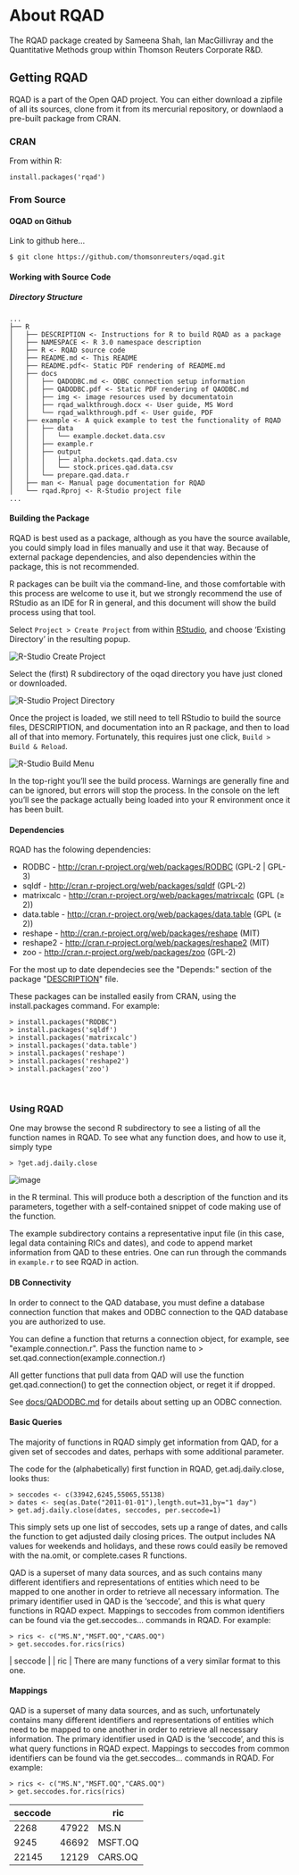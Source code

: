 # About RQAD
The RQAD package created by Sameena Shah, Ian MacGillivray and the Quantitative Methods group within Thomson Reuters Corporate R&D.   

## Getting RQAD

RQAD is a part of the Open QAD project.  You can either download a zipfile of all its sources, clone from it from its mercurial repository, or downlaod a pre-built package from CRAN.  

### CRAN

From within R:

	install.packages('rqad')

### From Source


#### OQAD on Github
Link to github here…

	$ git clone https://github.com/thomsonreuters/oqad.git

#### Working with Source Code


##### Directory Structure
```
...
├── R
│   ├── DESCRIPTION <- Instructions for R to build RQAD as a package
│   ├── NAMESPACE <- R 3.0 namespace description
│   ├── R <- RQAD source code
│   ├── README.md <- This README
│   ├── README.pdf<- Static PDF rendering of README.md
│   ├── docs
│   │   ├── QADODBC.md <- ODBC connection setup information
│   │   ├── QADODBC.pdf <- Static PDF rendering of QAODBC.md
│   │   ├── img <- image resources used by documentatoin
│   │   ├── rqad_walkthrough.docx <- User guide, MS Word
│   │   └── rqad_walkthrough.pdf <- User guide, PDF
│   ├── example <- A quick example to test the functionality of RQAD
│   │   ├── data
│   │   │   └── example.docket.data.csv
│   │   ├── example.r
│   │   ├── output
│   │   │   ├── alpha.dockets.qad.data.csv
│   │   │   └── stock.prices.qad.data.csv
│   │   └── prepare.qad.data.r
│   ├── man <- Manual page documentation for RQAD
│   └── rqad.Rproj <- R-Studio project file
...
```

#### Building the Package
RQAD is best used as a package, although as you have the source available, you could simply load in files manually and use it that way. Because of external package dependencies, and also dependencies within the package, this is not recommended.

R packages can be built via the command-line, and those comfortable with this process are welcome to use it, but we strongly recommend the use of RStudio as an IDE for R in general, and this document will show the build process using that tool.

Select ``Project > Create Project`` from within [RStudio](http://www.rstudio.com), and choose ‘Existing Directory’ in the resulting popup.

![R-Studio Create Project](docs/img/RStudioCreateProject.png "R-Studio Create Project")

Select the (first) R subdirectory of the oqad directory you have just cloned or downloaded.

![R-Studio Project Directory](docs/img/RStudioProjectDirectory.png "R-Studio Project Directory")

Once the project is loaded, we still need to tell RStudio to build the source files, DESCRIPTION, and documentation into an R package, and then to load all of that into memory. Fortunately, this requires just one click, ``Build > Build & Reload``.

![R-Studio Build Menu](docs/img/RStudioBuildMenu.png "R-Studio Build Menu")

In the top-right you’ll see the build process. Warnings are generally fine and can be ignored, but errors will stop the process. In the console on the left you’ll see the package actually being loaded into your R environment once it has been built. 

#### Dependencies
RQAD has the folowing dependencies:

* RODBC - <http://cran.r-project.org/web/packages/RODBC> (GPL-2 | GPL-3)
* sqldf - <http://cran.r-project.org/web/packages/sqldf> (GPL-2)
* matrixcalc - <http://cran.r-project.org/web/packages/matrixcalc> (GPL (≥ 2))
* data.table - <http://cran.r-project.org/web/packages/data.table> (GPL (≥ 2))
* reshape - <http://cran.r-project.org/web/packages/reshape> (MIT)
* reshape2 - <http://cran.r-project.org/web/packages/reshape2> (MIT)
* zoo - <http://cran.r-project.org/web/packages/zoo> (GPL-2)
  
For the most up to date dependecies see the "Depends:" section of the package "[DESCRIPTION](DESCRIPTION)" file.
      
These packages can be installed easily from CRAN, using the install.packages command. For example:

	> install.packages("RODBC")
	> install.packages('sqldf')
	> install.packages('matrixcalc')
	> install.packages('data.table')
	> install.packages('reshape')
	> install.packages('reshape2')
	> install.packages('zoo')

 
### Using RQAD

One may browse the second R subdirectory to see a listing of all the function names in RQAD. To see what any function does, and how to use it, simply type 


	> ?get.adj.daily.close

![image](docs/img/rqad_doc__get.adj.daily.close.png "R-Studio Rendering of Doc")
	
in the R terminal. This will produce both a description of the function and its parameters, together with a self-contained snippet of code making use of the function.

 
The example subdirectory contains a representative input file (in this case, legal data containing RICs and dates), and code to append market information from QAD to these entries. One can run through the commands in ``example.r`` to see RQAD in action.

#### DB Connectivity

In order to connect to the QAD database, you must define a database connection function that makes and ODBC connection to the QAD database you are authorized to use.

You can define a function that returns a connection object, for example, see "example.connection.r". 
Pass the function name to 
	> set.qad.connection(example.connection.r)

All getter functions that pull data from QAD will use the function  get.qad.connection() to get the connection object, or reget it if dropped. 
 

See [docs/QADODBC.md](docs/QADODBC.md) for details about setting up an ODBC connection.

#### Basic Queries

The majority of functions in RQAD simply get information from QAD, for a given set of seccodes and dates, perhaps with some additional parameter. 

The code for the (alphabetically) first function in RQAD, get.adj.daily.close, looks thus:


	> seccodes <- c(33942,6245,55065,55138) 
	> dates <- seq(as.Date("2011-01-01"),length.out=31,by="1 day")
	> get.adj.daily.close(dates, seccodes, per.seccode=1)

	
This simply sets up one list of seccodes, sets up a range of dates, and calls the function to get adjusted daily closing prices. The output includes NA values for weekends and holidays, and these rows could easily be removed with the na.omit, or complete.cases R functions.

QAD is a superset of many data sources, and as such contains many different identifiers and representations of entities which need to be mapped to one another in order to retrieve all necessary information. The primary identifier used in QAD is the ‘seccode’, and this is what query functions in RQAD expect.Mappings to seccodes from common identifiers can be found via the get.seccodes… commands in RQAD. For example:	> rics <- c("MS.N","MSFT.OQ","CARS.OQ")	> get.seccodes.for.rics(rics)| seccode  |      |  ric |
There are many functions of a very similar format to this one.

#### Mappings

QAD is a superset of many data sources, and as such, unfortunately contains many different identifiers and representations of entities which need to be mapped to one another in order to retrieve all necessary information. The primary identifier used in QAD is the ‘seccode’, and this is what query functions in RQAD expect.
Mappings to seccodes from common identifiers can be found via the get.seccodes… commands in RQAD. For example:

	> rics <- c("MS.N","MSFT.OQ","CARS.OQ")
	> get.seccodes.for.rics(rics)

| seccode  |      |  ric |
| -------- | -    | ---- |
| 2268     | 47922 | MS.N    |
| 9245     | 46692 | MSFT.OQ |
| 22145    | 12129 | CARS.OQ |


